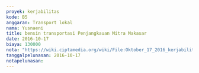 ```yaml
---
proyek: kerjabilitas
kode: B5
anggaran: Transport lokal
nama: Yusnaeni
title: bensin transportasi Penjangkauan Mitra Makasar
date: 2016-10-17
biaya: 130000
nota: "https://wiki.ciptamedia.org/wiki/File:Oktober_17_2016_kerjabilitas_B5_bensin_takalar_neni.jpg"
tanggalpelunasan: 2016-10-17
notapelunasan:
---
```

